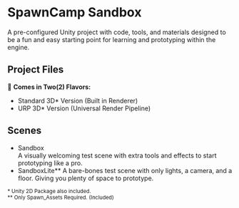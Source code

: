 # SpawnCamp Sandbox
A pre-configured Unity project with code, tools, and materials designed to be a fun and easy starting point for learning and prototyping within the engine.

## Project Files

🍦 **Comes in Two(2) Flavors:**
- Standard 3D* Version (Built in Renderer)
- URP 3D* Version (Universal Render Pipeline)

## Scenes
- Sandbox  
  A visually welcoming test scene with extra tools and effects to start prototyping like a pro.
- SandboxLite**
  A bare-bones test scene with only lights, a camera, and a floor. Giving you plenty of space to prototype.

<sub>* Unity 2D Package also included.</sub>  
<sub>** Only Spawn_Assets Required. (Included)</sub>
